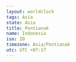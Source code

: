 ```yaml
---
layout: worldclock
tags: Asia
state: Asia
title: Pontianak
name: Indonesia
iso: ID
timezone: Asia/Pontianak
utc: UTC +07:17
---
```


